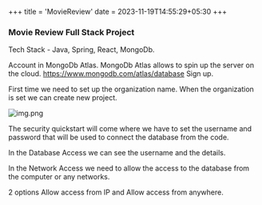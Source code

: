 +++
title = 'MovieReview'
date = 2023-11-19T14:55:29+05:30
+++



### Movie Review Full Stack Project
Tech Stack - Java, Spring, React, MongoDb.

Account in MongoDb Atlas. MongoDb Atlas allows to spin up the server on the cloud.
https://www.mongodb.com/atlas/database Sign up.

First time we need to set up the organization name. When the organization is set we can create new project.

![img.png](/images/img12.png)


The security quickstart will come where we have to set the username and password that will be used to connect the database from the code.

In the Database Access we can see the username and the details.

In the Network Access we need to allow the access to the database from the computer or any networks.

2 options Allow access from IP and Allow access from anywhere. 



